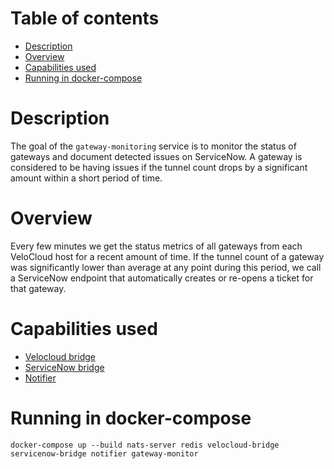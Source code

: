 # Table of contents
  * [Description](#description)
  * [Overview](#overview)
  * [Capabilities used](#capabilities-used) 
  * [Running in docker-compose](#running-in-docker-compose)

# Description
The goal of the `gateway-monitoring` service is to monitor the status of gateways and document detected issues on ServiceNow.
A gateway is considered to be having issues if the tunnel count drops by a significant amount within a short period of time.

# Overview
Every few minutes we get the status metrics of all gateways from each VeloCloud host for a recent amount of time.
If the tunnel count of a gateway was significantly lower than average at any point during this period,
we call a ServiceNow endpoint that automatically creates or re-opens a ticket for that gateway.

# Capabilities used
- [Velocloud bridge](../velocloud-bridge/README.md)
- [ServiceNow bridge](../servicenow-bridge/README.md)
- [Notifier](../notifier/README.md)

# Running in docker-compose
`docker-compose up --build nats-server redis velocloud-bridge servicenow-bridge notifier gateway-monitor`
